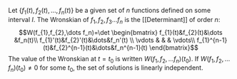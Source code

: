 Let $\left\{ f_{1}(t),f_{2}(t),\dots,f_n(t) \right\}$ be a given set of $n$ functions defined on some interval $I$. The Wronskian of $f_{1},f_{2},f_{3}\dots f_n$ is the [[Determinant]] of order $n$:
$$W(f_{1},f_{2},\dots f_n)=\det \begin{bmatrix}
f_{1}(t)&f_{2}(t)&\dots &f_n(t)\\ 
f_{1}'(t)&f_{2}'(t)&\dots&f_n'(t) \\
\vdots & & & \vdots\\
f_{1}^{n-1}(t)&f_{2}^{n-1}(t)&\dots&f_n^{n-1}(t)
\end{bmatrix}$$
The value of the Wronskian at $t=t_{0}$ is written $W(f_{1},f_{2},\dots f_n)(t_{0})$.
If $W(f_{1},f_{2},\dots f_n)(t_0)\neq0$ for some $t_{0}$, the set of solutions is linearly independent.